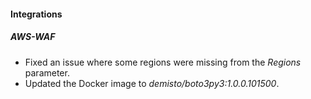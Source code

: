 
#### Integrations

##### AWS-WAF

- Fixed an issue where some regions were missing from the *Regions* parameter.
- Updated the Docker image to *demisto/boto3py3:1.0.0.101500*.
